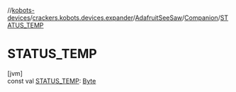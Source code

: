 //[kobots-devices](../../../../index.md)/[crackers.kobots.devices.expander](../../index.md)/[AdafruitSeeSaw](../index.md)/[Companion](index.md)/[STATUS_TEMP](-s-t-a-t-u-s_-t-e-m-p.md)

# STATUS_TEMP

[jvm]\
const val [STATUS_TEMP](-s-t-a-t-u-s_-t-e-m-p.md): [Byte](https://kotlinlang.org/api/latest/jvm/stdlib/kotlin/-byte/index.html)
